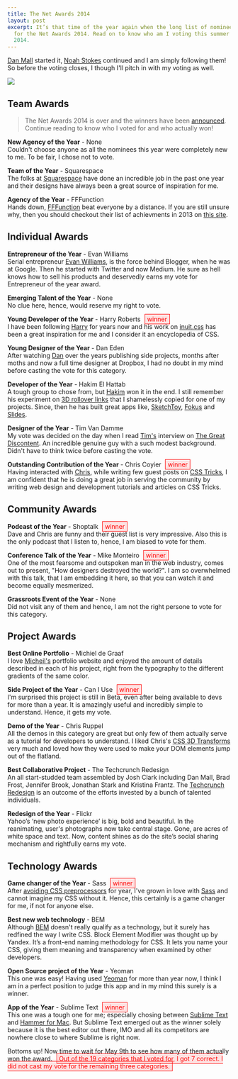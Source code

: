 ```yaml
---
title: The Net Awards 2014
layout: post
excerpt: It’s that time of the year again when the long list of nominees is declared
  for the Net Awards 2014. Read on to know who am I voting this summer for Net Awards
  2014.
---
```


[Dan Mall](http://danielmall.com/articles/net-awards-2014/) started it, [Noah Stokes](http://esbueno.noahstokes.com/post/76558190472/how-im-voting-for-the-net-awards) continued and I am simply following them! So before the voting closes, I though I'll pitch in with my voting as well.

![](https://res.cloudinary.com/dw9fem4ki/image/upload/v1392485884/https_tinypng_com_web_output_q8o7q54cin800s69_png_the-net-awards-2014_dkm4aw.png)

<!-- more -->

## Team Awards

> The Net Awards 2014 is over and the winners have been [announced](https://thenetawards.com/). Continue reading to know who I voted for and who actually won!

**New Agency of the Year** - None  
Couldn't choose anyone as all the nominees this year were completely new to me. To be fair, I chose not to vote.

**Team of the Year** - Squarespace  
The folks at [Squarespace](http://www.squarespace.com/) have done an incredible job in the past one year and their designs have always been a great source of inspiration for me.

**Agency of the Year** - FFFunction  
Hands down, [FFFunction](http://fffunction.co/) beat everyone by a distance. If you are still unsure why, then you should checkout their list of achievments in 2013 on [this site](http://year.fffunction.co/).

## Individual Awards

**Entrepreneur of the Year** - Evan Williams  
Serial entrepreneur [Evan Williams](https://medium.com/@ev), is the force behind Blogger, when he was at Google. Then he started with Twitter and now Medium. He sure as hell knows how to sell his products and deservedly earns my vote for Entrepreneur of the year award.

**Emerging Talent of the Year** - None  
No clue here, hence, would reserve my right to vote.

**Young Developer of the Year** - Harry Roberts <span style="color:red;background:rgba(255,0,0,.1);border:1px solid red;padding:2px 5px;margin:0 5px">winner</span>  
I have been following [Harry](http://csswizardry.com/) for years now and his work on [inuit.css](http://inuitcss.com/) has been a great inspiration for me and I consider it an encyclopedia of CSS.

**Young Designer of the Year** - Dan Eden  
After watching [Dan](http://daneden.me/) over the years publishing side projects, months after moths and now a full time designer at Dropbox, I had no doubt in my mind before casting the vote for this category.

**Developer of the Year** - Hakim El Hattab  
A tough group to chose from, but [Hakim](http://hakim.se/) won it in the end. I still remember his experiment on [3D rollover links](http://jsfiddle.net/hakim/Ht6Ym/) that I shamelessly copied for one of my projects. Since, then he has built great apps like, [SketchToy](http://sketchtoy.com/), [Fokus](http://lab.hakim.se/fokus/) and [Slides](http://slid.es/).

**Designer of the Year** - Tim Van Damme  
My vote was decided on the day when I read [Tim's](http://maxvoltar.com/) interview on [The Great Discontent](http://thegreatdiscontent.com/tim-van-damme). An incredible genuine guy with a such modest background. Didn't have to think twice before casting the vote.

**Outstanding Contribution of the Year** - Chris Coyier <span style="color:red;background:rgba(255,0,0,.1);border:1px solid red;padding:2px 5px;margin:0 5px">winner</span>    
Having interacted with [Chris](http://chriscoyier.net/), while writing few guest posts on [CSS Tricks](http://css-tricks.com/), I am confident that he is doing a great job in serving the community by writing web design and development tutorials and articles on CSS Tricks.

## Community Awards

**Podcast of the Year** - Shoptalk <span style="color:red;background:rgba(255,0,0,.1);border:1px solid red;padding:2px 5px;margin:0 5px">winner</span>    
Dave and Chris are funny and their guest list is very impressive. Also this is the only podcast that I listen to, hence, I am biased to vote for them.

**Conference Talk of the Year** - Mike Monteiro <span style="color:red;background:rgba(255,0,0,.1);border:1px solid red;padding:2px 5px;margin:0 5px">winner</span>    
One of the most fearsome and outspoken man in the web industry, comes out to present, "How designers destroyed the world?". I am so overwhelmed with this talk, that I am embedding it here, so that you can watch it and become equally mesmerized.

**Grassroots Event of the Year** - None  
Did not visit any of them and hence, I am not the right persone to vote for this category.

## Project Awards

**Best Online Portfolio** - Michiel de Graaf  
I love [Micheil's](http://michieldegraaf.com/) portfolio website and enjoyed the amount of details described in each of his project, right from the typography to the different gradients of the same color.

**Side Project of the Year** - Can I Use <span style="color:red;background:rgba(255,0,0,.1);border:1px solid red;padding:2px 5px;margin:0 5px">winner</span>    
I'm surprised this project is still in Beta, even after being available to devs for more than a year. It is amazingly useful and incredibly simple to understand. Hence, it gets my vote.

**Demo of the Year** - Chris Ruppel  
All the demos in this category are great but only few of them actually serve as a tutorial for developers to understand. I liked Chris's [CSS 3D Transforms](http://rupl.github.io/unfold/) very much and loved how they were used to make your DOM elements jump out of the flatland.

**Best Collaborative Project** - The Techcrunch Redesign  
An all start-studded team assembled by Josh Clark including Dan Mall, Brad Frost, Jennifer Brook, Jonathan Stark and Kristina Frantz. The [Techcrunch Redesign](http://danielmall.com/articles/techcrunch-responsive-redesign/) is an outcome of the efforts invested by a bunch of talented individuals.

**Redesign of the Year** - Flickr  
Yahoo’s ‘new photo experience’ is big, bold and beautiful. In the reanimating, user's photographs now take central stage. Gone, are acres of white space and text. Now, content shines as do the site’s social sharing mechanism and rightfully earns my vote.

## Technology Awards

**Game changer of the Year** - Sass <span style="color:red;background:rgba(255,0,0,.1);border:1px solid red;padding:2px 5px;margin:0 5px">winner</span>    
After [avoiding CSS preprocessors](http://pankajparashar.com/posts/why-do-i-hate-css-preprocessors/) for year, I've grown in love with [Sass](http://sass-lang.com/) and cannot imagine my CSS without it. Hence, this certainly is a game changer for me, if not for anyone else.

**Best new web technology** - BEM  
Although [BEM](http://bem.info/) doesn't really qualify as a technology, but it surely has redfined the way I write CSS. Block Element Modifier was thought up by Yandex. It’s a front-end naming methodology for CSS. It lets you name your CSS, giving them meaning and transparency when examined by other developers.

**Open Source project of the Year** - Yeoman  
This one was easy! Having used [Yeoman](http://yeoman.io/) for more than year now, I think I am in a perfect position to judge this app and in my mind this surely is a winner.

**App of the Year** - Sublime Text <span style="color:red;background:rgba(255,0,0,.1);border:1px solid red;padding:2px 5px;margin:0 5px">winner</span>    
This one was a tough one for me; especially chosing between [Sublime Text](http://www.sublimetext.com/) and [Hammer for Mac](http://hammerformac.com/). But Sublime Text emerged out as the winner solely because it is the best editor out there, IMO and all its competitors are nowhere close to where Sublime is right now.

Bottoms up! Now time to wait for May 9th to see how many of them actually won the award.  <span style="color:red;background:rgba(255,0,0,.1);border:1px solid red;padding:2px 5px;margin:0 5px">Out of the 19 categories that I voted for, I got 7 correct. I did not cast my vote for the remaining three categories.</span>